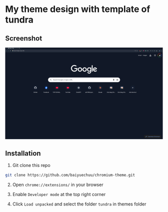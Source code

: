 # My theme design with template of tundra

## Screenshot

![Screenshot](./assets/preview.png)

## Installation

1. Git clone this repo

```bash
git clone https://github.com/baiyuechuu/chromium-theme.git
```

2. Open `chrome://extensions/` in your browser

3. Enable `Developer mode` at the top right corner

4. Click `Load unpacked` and select the folder `tundra` in themes folder

